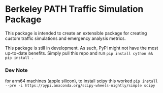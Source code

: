 # Berkeley PATH Traffic Simulation Package

This package is intended to create an extensible package for creating custom traffic simulations and emergency analysis metrics.

This package is still in development. As such, PyPi might not have the most up-to-date benefits. Simply pull this repo and run `pip install cython && pip install .`


### Dev Note
for arm64 machines (apple silicon), to install scipy this worked `pip install --pre -i https://pypi.anaconda.org/scipy-wheels-nightly/simple scipy`
